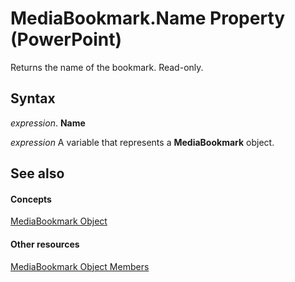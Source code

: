 
# MediaBookmark.Name Property (PowerPoint)

Returns the name of the bookmark. Read-only.


## Syntax

 _expression_. **Name**

 _expression_ A variable that represents a **MediaBookmark** object.


## See also


#### Concepts


[MediaBookmark Object](8340edc3-e9e8-3f65-a1ca-88ff83006a22.md)
#### Other resources


[MediaBookmark Object Members](64d172af-b814-630a-4443-38f4ccd1532a.md)
